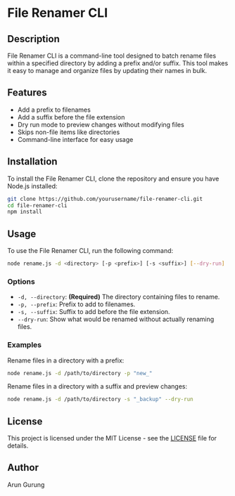 # File Renamer CLI

## Description

File Renamer CLI is a command-line tool designed to batch rename files within a specified directory by adding a prefix and/or suffix. This tool makes it easy to manage and organize files by updating their names in bulk.

## Features

- Add a prefix to filenames
- Add a suffix before the file extension
- Dry run mode to preview changes without modifying files
- Skips non-file items like directories
- Command-line interface for easy usage

## Installation

To install the File Renamer CLI, clone the repository and ensure you have Node.js installed:

```bash
git clone https://github.com/yourusername/file-renamer-cli.git
cd file-renamer-cli
npm install
```

## Usage

To use the File Renamer CLI, run the following command:

```bash
node rename.js -d <directory> [-p <prefix>] [-s <suffix>] [--dry-run]
```

### Options

- `-d, --directory`: **(Required)** The directory containing files to rename.
- `-p, --prefix`: Prefix to add to filenames.
- `-s, --suffix`: Suffix to add before the file extension.
- `--dry-run`: Show what would be renamed without actually renaming files.

### Examples

Rename files in a directory with a prefix:

```bash
node rename.js -d /path/to/directory -p "new_"
```

Rename files in a directory with a suffix and preview changes:

```bash
node rename.js -d /path/to/directory -s "_backup" --dry-run
```

## License

This project is licensed under the MIT License - see the [LICENSE](LICENSE) file for details.

## Author

Arun Gurung
